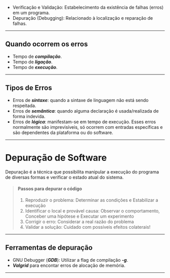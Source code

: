 - Verificação e Validação: Estabelecimento da existência de falhas (erros) em um programa.
- Depuração (Debugging): Relacionado à localização e reparação de falhas.

---
## Quando ocorrem os erros
- Tempo de **_compilação_**.
- Tempo de **_ligação_**.
- Tempo de **_execução_**.

---
## Tipos de Erros
- Erros de **_sintaxe_**: quando a sintaxe de linguagem não está sendo respeitada.
- Erros de **_semântica_**: quando alguma declaração é usada/realizada de forma indevida.
- Erros de **_lógica_**: manifestam-se em tempo de execução. Esses erros normalmente são imprevisíveis, só ocorrem com entradas específicas e são dependentes da plataforma ou do software.

---
# Depuração de Software

Depuração é a técnica que possibilita manipular a execução do programa de diversas formas e verificar o estado atual do sistema.

>#### Passos para depurar o código
>1. Reproduzir o problema: Determinar as condições e Estabilizar a execução
>2. Identificar o local e provável causa: Observar o comportamento, Conceber uma hipótese e Executar um experimento
>3. Corrigir o erro: Considerar a real razão do problema
>4. Validar a solução: Cuidado com possíveis efeitos colaterais!
---
## Ferramentas de depuração
- GNU Debugger (_**GDB**_): Utilizar a flag de compilação **_-g_**.
- **_Valgrid_** para encontar erros de alocação de memória.

---